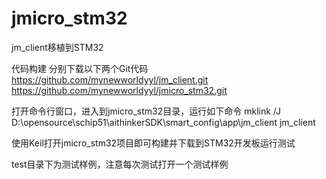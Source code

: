 # jmicro_stm32
jm_client移植到STM32

代码构建
分别下载以下两个Git代码
https://github.com/mynewworldyyl/jm_client.git
https://github.com/mynewworldyyl/jmicro_stm32.git

打开命令行窗口，进入到jmicro_stm32目录，运行如下命令
mklink /J D:\opensource\schip51\aithinkerSDK\smart_config\app\jm_client jm_client

使用Keil打开jmicro_stm32项目即可构建并下载到STM32开发板运行测试

test目录下为测试样例，注意每次测试打开一个测试样例
